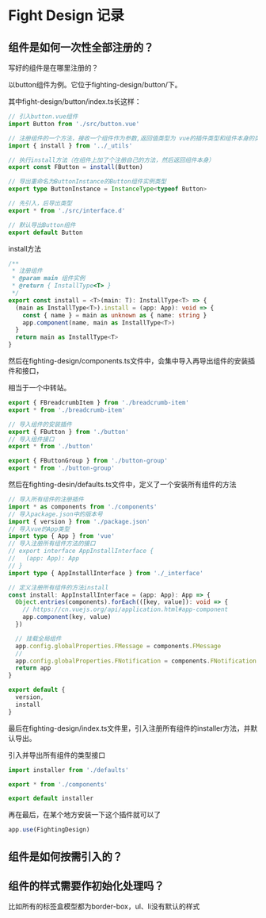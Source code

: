 # Fight Design 记录

## 组件是如何一次性全部注册的？

写好的组件是在哪里注册的？

以button组件为例。它位于fighting-design/button/下。

其中fight-design/button/index.ts长这样：

```ts
// 引入button.vue组件
import Button from './src/button.vue'

// 注册组件的一个方法，接收一个组件作为参数,返回值类型为 vue的插件类型和组件本身的类型
import { install } from '../_utils'

// 执行install方法（在组件上加了个注册自己的方法，然后返回组件本身）
export const FButton = install(Button)

// 导出重命名为ButtonInstance的Button组件实例类型
export type ButtonInstance = InstanceType<typeof Button>

// 先引入，后导出类型
export * from './src/interface.d'

// 默认导出Button组件
export default Button
```

install方法

```ts
/**
 * 注册组件
 * @param main 组件实例
 * @return { InstallType<T> }
 */
export const install = <T>(main: T): InstallType<T> => {
  (main as InstallType<T>).install = (app: App): void => {
    const { name } = main as unknown as { name: string }
    app.component(name, main as InstallType<T>)
  }
  return main as InstallType<T>
}
```

然后在fighting-design/components.ts文件中，会集中导入再导出组件的安装插件和接口，

相当于一个中转站。

```ts
export { FBreadcrumbItem } from './breadcrumb-item'
export * from './breadcrumb-item'

// 导入组件的安装插件
export { FButton } from './button'
// 导入组件接口
export * from './button'

export { FButtonGroup } from './button-group'
export * from './button-group'
```

然后在fighting-desin/defaults.ts文件中，定义了一个安装所有组件的方法

```ts
// 导入所有组件的注册插件
import * as components from './components'
// 导入package.json中的版本号
import { version } from './package.json'
// 导入vue的App类型
import type { App } from 'vue'
// 导入注册所有组件方法的接口
// export interface AppInstallInterface {
//   (app: App): App
// }
import type { AppInstallInterface } from './_interface'

// 定义注册所有组件的方法install
const install: AppInstallInterface = (app: App): App => {
  Object.entries(components).forEach(([key, value]): void => {
    // https://cn.vuejs.org/api/application.html#app-component
    app.component(key, value)
  })

  // 挂载全局组件
  app.config.globalProperties.FMessage = components.FMessage
  // 
  app.config.globalProperties.FNotification = components.FNotification
  return app
}

export default {
  version,
  install
}

```

最后在fighting-design/index.ts文件里，引入注册所有组件的installer方法，并默认导出。

引入并导出所有组件的类型接口

```ts
import installer from './defaults'

export * from './components'

export default installer
```

再在最后，在某个地方安装一下这个插件就可以了

```ts
app.use(FightingDesign)
```


## 组件是如何按需引入的？

## 组件的样式需要作初始化处理吗？
比如所有的标签盒模型都为border-box，ul、li没有默认的样式
